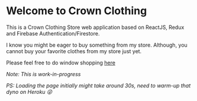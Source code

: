 # Welcome to Crown Clothing

This is a Crown Clothing Store web application based on ReactJS, Redux and Firebase Authentication/Firestore.


I know you might be eager to buy something from my store. Although, you cannot buy your favorite clothes from my store just yet.


Please feel free to do window shopping [here](https://oyeshwears.herokuapp.com/)

*Note: This is work-in-progress*

*PS: Loading the page initially might take around 30s, need to warm-up that dyno on Heroku :stuck_out_tongue_winking_eye:*

